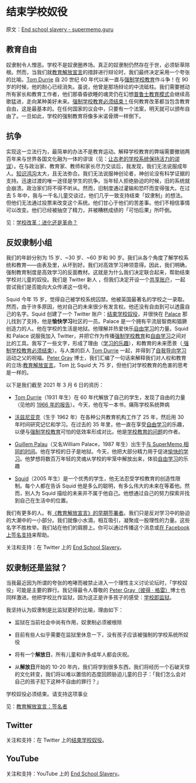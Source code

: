# 结束学校奴役

原文：[End school slavery - supermemo.guru](https://supermemo.guru/wiki/End_school_slavery)

## 教育自由

奴隶制令人憎恶。学校不是奴隶圈养场。真正的奴隶制仍然存在于世，必须斩草除根。然而，当我们就[教育解放宣言](https://supermemo.guru/wiki/Declaration_of_Educational_Emancipation)的措辞进行辩论时，我们最终决定采用一个夸张的比喻。[Tom Durrie](https://supermemo.guru/wiki/Tom_Durrie) 自 20 世纪 60 年代以来一直与[强制学校教育](https://supermemo.guru/wiki/Compulsory_schooling)作斗争！在 90 岁的时候，他的耐心已经消失。虽说，他曾是那场辩论的中流砥柱。我们需要撼动所有家长和教育工作者，他们那昏昏欲睡的魂灵仍在幻想[普鲁士教育模式](https://supermemo.guru/wiki/Prussian_Model_of_Education)会继续高歌猛进，走向某种美好未来。[强制学校教育必须结束！](https://supermemo.guru/wiki/Compulsory_schooling_must_end)任何教育改革都当包含教育自由，这是最基本的。在任何国家的议会中，只要有一个法案，明天就可以颁布自由了。一旦如此，学校的强制教育将像多米诺骨牌一样倒下。

## 抗争

实现这一立法行为，最简单的办法不是教育运动。解释学校教育的弊端需要撤销两百年来与世界各国文化融为一体的谬误（见：[让古老的学校系统保持活力的谬误](https://supermemo.guru/wiki/Mythology_that_keeps_the_archaic_school_system_alive)）。在与政治家、教育家、教师和家长尽力交谈后，我发现，我们无法说服成年人。[知识鸿沟](https://supermemo.guru/wiki/Semantic_distance)太大，且无法弥合。我们无法说服神创论者，神创论没有科学证据的支持。迅速过渡的唯一途径是学生的抗争。当年轻人拒绝胁迫的时候，旧的系统就会崩溃。政治家们将不得不听从。然而，旧制度通过灌输和恐吓而变得强大。在过去 5 年中，我与一千名儿童交谈过，他们几乎一致支持结束「奴隶制」的想法。但他们无法通过投票来改变这个系统。他们甘心于他们的苦差事。他们不相信事情可以改变。他们已经被抽空了精力，并被糟糕成绩的「可怕后果」所吓倒。

见：[学校改革：进化还是革命？](https://supermemo.guru/wiki/School_Reform:_Evolution_or_Revolution%3F)

## 反奴隶制小组

我们的年龄分别为 15 岁、~30 岁、~60 岁和 90 岁。我们从各个角度了解学校系统和教育——由表及里，从坏到好。我们对高效学习神领意得。因此，我们明确，强制教育制度是高效学习的反面教材。这就是为什么我们决定联合起来，帮助结束学校对儿童的奴役。我们是 Twitter 新人 ，但我们决定开设一个[共享账户](https://twitter.com/schoolslavery)，一起尝试我们是否能向大众传递这一信号。

Squid 今年 15 岁，觉得自己被学校系统囚禁。他被英国最著名的学校之一录取。然而，由于许多原因，他对自己的未来很少有发言权。他还没有自由到可以透露自己的名字。Squid 创建了一个 Twitter 账户：[结束学校奴役](https://twitter.com/schoolslavery)，并很快在 [Palace](https://supermemo.guru/wiki/Guillem_Palau) 那儿找到了支持，他是**愉快学习**社区的一员。Palace 是一个拥有平流层智商和猖獗创造力的人。他在学校的生活是地狱。他理解并热爱快乐[自由学习](https://supermemo.guru/wiki/Free_learning)的力量。Squid 和 Palace 说服我加入 Twitter，并把它作为传播[强制学校教育](https://supermemo.guru/wiki/Compulsory_schooling)和[自由学习](https://supermemo.guru/wiki/Free_learning)之间对比的工具。我写了一些文字，形成了理由（[学习的乐趣](https://supermemo.guru/wiki/Pleasure_of_learning)），和教育的未来愿景（[ 强制学校教育必须结束](https://supermemo.guru/wiki/Compulsory_schooling_must_end)）。与人类的巨人 [Tom Durrie](https://supermemo.guru/wiki/Tom_Durrie) 一起，并得到了[自我导向学习](https://supermemo.guru/wiki/Self-directed_learning)运动之父的祝福。[Peter Gray](https://supermemo.guru/wiki/Peter_Gray) 博士，我们汇编了一句话来解释我们对人权和教育的立场:[教育解放宣言](https://supermemo.guru/wiki/Declaration_of_Educational_Emancipation)。Tom 比 Squid 大 75 岁，但他们对学校教育的危害的思考是一样的。

以下是我们截至 2021 年 3 月 6 日的资历：

- [Tom Durrie](https://supermemo.guru/wiki/Tom_Durrie)（1931 年生）在 60 年代解放了自己的学生，发现了自由的力量（见他的 [1966 年的报告](https://super-memory.com/articles/users/Durrie1966.htm)）。今天，他在写一本书，痛陈学校系统弊病

- [沃兹尼亚克](https://supermemo.guru/wiki/Piotr_Wozniak)（生于 1962 年）在各种公共教育机构工作了 25 年，然后用 30 年时间研究记忆和学习。在过去的 35 年里，他一直在享受[自由学习](https://supermemo.guru/wiki/Free_learning)的乐趣，以便与[强制学校教育](https://supermemo.guru/wiki/Compulsory_schooling)可怕的低效率形成对比。他是[学校教育的问题](https://supermemo.guru/wiki/Problem_of_schooling)的作者。

- [Guillem Palau](https://supermemo.guru/wiki/Guillem_Palau)（又名William Palace，1987 年生）出生于[与 SuperMemo 相同的时间](https://supermemo.guru/wiki/Birth_of_SuperMemo)。他在学校的日子是地狱。今天，他把大部分精力用于促进[愉快的学习](https://www.supermemo.wiki/en/blogs/guillem)。他梦想将数百万年轻的灵魂从学校的牢笼中解放出来，体验[自由学习](https://supermemo.guru/wiki/Free_learning)的乐趣

- [Squid](https://supermemo.guru/wiki/Squid)（2005 年生）是一个优秀的学生，他无法忍受学校教育的创造性限制。每个人都在告诉 Squid 他是多么的聪明，有多么伟大的未来在等着他。然而，别人为 Squid 描绘的未来并不属于他自己。他想通过自己的努力探索并找到自己在生活中的位置。

我们有更多的人。有[《教育解放宣言》的早期签署者](https://supermemo.guru/wiki/Declaration_of_Educational_Emancipation:_Signatories)。我们只是反对学习中的胁迫的大潮中的一小部分。我们就像小水滴，相互吸引，凝聚成一股理性的力量。这些名字不胜枚举。我们站在他们的肩膀上。你可以通过传播这个消息或[在 Facebook 上签名支持](https://facebook.com/permalink.php?story_fbid=1363769610633104&id=743113572698714)来帮助。

关注和支持：在 Twitter 上的 [End School Slavery](https://twitter.com/schoolslavery)。

## 奴隶制还是监狱？

当我最近因为所谓的夸张的咆哮而被禁止进入一个理性主义讨论论坛时，「学校奴役」可能是主要的罪行。我记得最令人尊敬的 [Peter Gray（彼得 · 格雷）](https://supermemo.guru/wiki/Peter_Gray)博士也同样激进。他把学校比作监狱，因为这正是许多孩子的感受：[学校即监狱](https://supermemo.guru/wiki/School_is_prison)。

我坚持认为奴隶制是比监狱更好的比喻，理由如下：

- 监狱在当前社会中尚有作用，奴隶制必须被根除

- 目前有些人似乎需要在监狱里休息一下，没有孩子应该被强制的学校系统所奴役

- 将有一个**解放日**，所有儿童和许多成年人都会庆祝。

- 从**解放日**开始的 10-20 年内，我们将学到很多东西，我们将经历一个石破天惊的文化转变，我们将以难以置信的态度回顾胁迫儿童的日子：「我们怎么会对自己的孩子犯下这种不自由的罪行？」

学校奴役必须结束。请支持这项事业

见：[教育解放宣言：签名者](https://supermemo.guru/wiki/Declaration_of_Educational_Emancipation:_Signatories)

## Twitter

关注和支持：在 Twitter 上的[结束学校奴役](https://twitter.com/schoolslavery)。

## YouTube

关注和支持：YouTube 上的 [End School Slavery](https://www.youtube.com/watch?v=mjjYvg9Rm8I)。